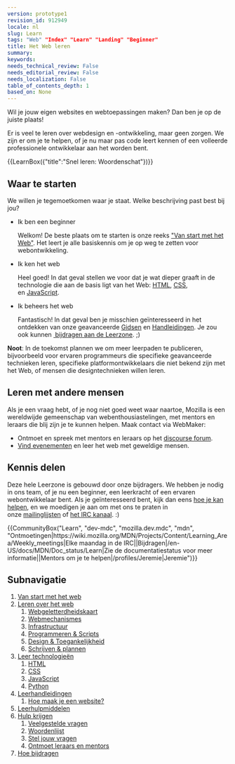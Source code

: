 ```yaml
---
version: prototype1
revision_id: 912949
locale: nl
slug: Learn
tags: "Web" "Index" "Learn" "Landing" "Beginner"
title: Het Web leren
summary: 
keywords: 
needs_technical_review: False
needs_editorial_review: False
needs_localization: False
table_of_contents_depth: 1
based_on: None
---
```

<div class="summary">
<p>Wil je jouw eigen websites en webtoepassingen maken? Dan ben je op de juiste plaats!</p>
</div>

<p>Er is veel te leren over webdesign en -ontwikkeling, maar geen zorgen. We zijn er om je te helpen, of je nu maar pas code leert kennen of een volleerde professionele ontwikkelaar aan het worden bent.</p>

<p>{{LearnBox({"title":"Snel leren: Woordenschat"})}}</p>

<h2 id="Where_to_go_first">Waar te starten</h2>

<p>We willen je tegemoetkomen waar je staat. Welke beschrijving past best bij jou?</p>

<ul class="card-grid">
 <li><span>Ik ben een beginner</span>

  <p>Welkom! De beste plaats om te starten is onze reeks <a href="/en-US/Learn/Getting_started_with_the_web">"Van start met het Web"</a>. Het leert je alle basiskennis om je op weg te zetten voor webontwikkeling.</p>
 </li>
 <li><span>Ik ken het web</span>
  <p>Heel goed! In dat geval stellen we voor dat je wat dieper graaft in de technologie die aan de basis ligt van het Web: <a href="/en-US/docs/Learn/HTML">HTML</a>, <a href="/en-US/docs/Learn/CSS">CSS</a>, en <a href="/en-US/docs/Learn/JavaScript">JavaScript</a>.</p>
 </li>
 <li><span>Ik beheers het web</span>
  <p>Fantastisch! In dat geval ben je misschien geïnteresseerd in het ontdekken van onze geavanceerde <a href="/en-US/docs/Web/Guide">Gidsen</a> en <a href="/en-US/docs/Web/Tutorials">Handleidingen</a>. Je zou ook kunnen <a href="/en-US/Learn/How_to_contribute"> bijdragen aan de Leerzone</a>. ;)</p>
 </li>
</ul>

<div class="note">
<p><strong>Noot</strong>: In de toekomst plannen we om meer leerpaden te publiceren, bijvoorbeeld voor ervaren programmeurs die specifieke geavanceerde technieken leren, specifieke platformontwikkelaars die niet bekend zijn met het Web, of mensen die designtechnieken willen leren.</p>
</div>

<h2 id="Learning_with_other_people">Leren met andere mensen</h2>

<p>Als je een vraag hebt, of je nog niet goed weet waar naartoe, Mozilla is een wereldwijde gemeenschap van webenthousiastelingen, met mentors en leraars die blij zijn je te kunnen helpen. Maak contact via WebMaker:</p>

<ul>
 <li>Ontmoet en spreek met mentors en leraars op het <a href="http://discourse.webmaker.org/" rel="external">discourse forum</a>.</li>
 <li><a href="https://events.webmaker.org/">Vind evenementen</a> en leer het web met geweldige mensen.</li>
</ul>

<h2 id="Sharing_knowledge">Kennis delen</h2>

<p>Deze hele Leerzone is gebouwd door onze bijdragers. We hebben je nodig in ons team, of je nu een beginner, een leerkracht of een ervaren webontwikkelaar bent. Als je geïnteresseerd bent, kijk dan eens <a href="/en-US/Learn/How_to_contribute">hoe je kan helpen</a>, en we moedigen je aan om met ons te praten in onze <a href="/en-US/docs/MDN/Community#Join_our_mailing_lists">mailinglijsten</a> of <a href="/en-US/docs/MDN/Community#Get_into_IRC">het IRC kanaal</a>. :)</p>

<p>{{CommunityBox("Learn", "dev-mdc", "mozilla.dev.mdc", "mdn", "Ontmoetingen|https://wiki.mozilla.org/MDN/Projects/Content/Learning_Area/Weekly_meetings|Elke maandag in de IRC||Bijdragen|/en-US/docs/MDN/Doc_status/Learn|Zie de documentatiestatus voor meer informatie||Mentors om je te helpen|/profiles/Jeremie|Jeremie")}}</p>

<h2 id="Subnav">Subnavigatie</h2>

<ol>
 <li><a href="/en-US/Learn/Getting_started_with_the_web">Van start met het web</a></li>
 <li><a href="/en-US/Learn/Skills">Leren over het web</a>
  <ol>
   <li><a href="https://webmaker.org/en-US/literacy" rel="external">Webgeletterdheidskaart</a></li>
   <li><a href="/en-US/Learn/Web_Mechanics">Webmechanismes</a></li>
   <li><a href="/en-US/Learn/Infrastructure">Infrastructuur</a></li>
   <li><a href="/en-US/Learn/Coding-Scripting">Programmeren &amp; Scripts</a></li>
   <li><a href="/en-US/Learn/Design_and_Accessibility">Design &amp; Toegankelijkheid</a></li>
   <li><a href="/en-US/Learn/Composing_for_the_web">Schrijven &amp; plannen</a></li>
  </ol>
 </li>
 <li><a href="#">Leer technologieën</a>
  <ol>
   <li><a href="/en-US/Learn/HTML">HTML</a></li>
   <li><a href="/en-US/Learn/CSS">CSS</a></li>
   <li><a href="/en-US/Learn/JavaScript">JavaScript</a></li>
   <li><a href="/en-US/Learn/Python">Python</a></li>
  </ol>
 </li>
 <li><a href="/en-US/Learn/tutorial">Leerhandleidingen</a>
  <ol>
   <li><a href="/en-US/Learn/tutorial/How_to_build_a_web_site">Hoe maak je een website?</a></li>
  </ol>
 </li>
 <li><a href="http://weblitmapper.webmakerprototypes.org/">Leerhulpmiddelen</a></li>
 <li><a href="/en-US/Learn/help">Hulp krijgen</a>
  <ol>
   <li><a href="/en-US/Learn/FAQ">Veelgestelde vragen</a></li>
   <li><a href="/en-US/docs/Glossary">Woordenlijst</a></li>
   <li><a href="http://discourse.webmakerprototypes.org/" rel="external">Stel jouw vragen</a></li>
   <li><a href="https://events.webmaker.org/" rel="external">Ontmoet leraars en mentors</a></li>
  </ol>
 </li>
 <li><a href="/en-US/Learn/How_to_contribute">Hoe bijdragen</a></li>
</ol>

